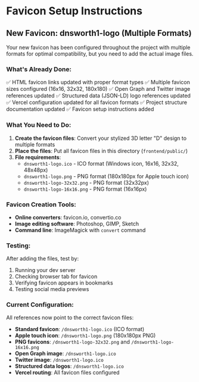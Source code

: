 # Favicon Setup Instructions

## New Favicon: dnsworth1-logo (Multiple Formats)

Your new favicon has been configured throughout the project with multiple formats for optimal compatibility, but you need to add the actual image files.

### What's Already Done:
✅ HTML favicon links updated with proper format types
✅ Multiple favicon sizes configured (16x16, 32x32, 180x180)
✅ Open Graph and Twitter image references updated
✅ Structured data (JSON-LD) logo references updated
✅ Vercel configuration updated for all favicon formats
✅ Project structure documentation updated
✅ Favicon setup instructions added

### What You Need to Do:

1. **Create the favicon files**: Convert your stylized 3D letter "D" design to multiple formats
2. **Place the files**: Put all favicon files in this directory (`frontend/public/`)
3. **File requirements**: 
   - `dnsworth1-logo.ico` - ICO format (Windows icon, 16x16, 32x32, 48x48px)
   - `dnsworth1-logo.png` - PNG format (180x180px for Apple touch icon)
   - `dnsworth1-logo-32x32.png` - PNG format (32x32px)
   - `dnsworth1-logo-16x16.png` - PNG format (16x16px)

### Favicon Creation Tools:
- **Online converters**: favicon.io, convertio.co
- **Image editing software**: Photoshop, GIMP, Sketch
- **Command line**: ImageMagick with `convert` command

### Testing:
After adding the files, test by:
1. Running your dev server
2. Checking browser tab for favicon
3. Verifying favicon appears in bookmarks
4. Testing social media previews

### Current Configuration:
All references now point to the correct favicon files:
- **Standard favicon**: `/dnsworth1-logo.ico` (ICO format)
- **Apple touch icon**: `/dnsworth1-logo.png` (180x180px PNG)
- **PNG favicons**: `/dnsworth1-logo-32x32.png` and `/dnsworth1-logo-16x16.png`
- **Open Graph image**: `/dnsworth1-logo.ico`
- **Twitter image**: `/dnsworth1-logo.ico`
- **Structured data logos**: `/dnsworth1-logo.ico`
- **Vercel routing**: All favicon files configured
